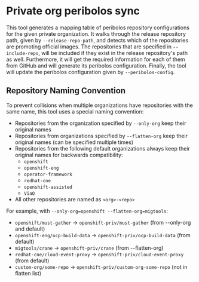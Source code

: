 # Private org peribolos sync

This tool generates a mapping table of peribolos repository configurations for the given private
organization. 
It walks through the release repository path, given by `--release-repo-path`, and detects which of the repositories
are promoting official images. The repositories that are specified in `--include-repo`, will be included if they exist in the release repository's path as well. Furthermore, it will get the required information for each of them from GitHub
and will generate its peribolos configuration.
Finally, the tool will update the peribolos configuration given by `--peribolos-config`.

## Repository Naming Convention

To prevent collisions when multiple organizations have repositories with the same name, this tool uses a special naming convention:
- Repositories from the organization specified by `--only-org` keep their original names
- Repositories from organizations specified by `--flatten-org` keep their original names (can be specified multiple times)
- Repositories from the following default organizations always keep their original names for backwards compatibility:
  - `openshift`
  - `openshift-eng`
  - `operator-framework`
  - `redhat-cne`
  - `openshift-assisted`
  - `ViaQ`
- All other repositories are named as `<org>-<repo>`

For example, with `--only-org=openshift --flatten-org=migtools`:
- `openshift/must-gather` → `openshift-priv/must-gather` (from --only-org and default)
- `openshift-eng/ocp-build-data` → `openshift-priv/ocp-build-data` (from default)
- `migtools/crane` → `openshift-priv/crane` (from --flatten-org)
- `redhat-cne/cloud-event-proxy` → `openshift-priv/cloud-event-proxy` (from default)
- `custom-org/some-repo` → `openshift-priv/custom-org-some-repo` (not in flatten list)
